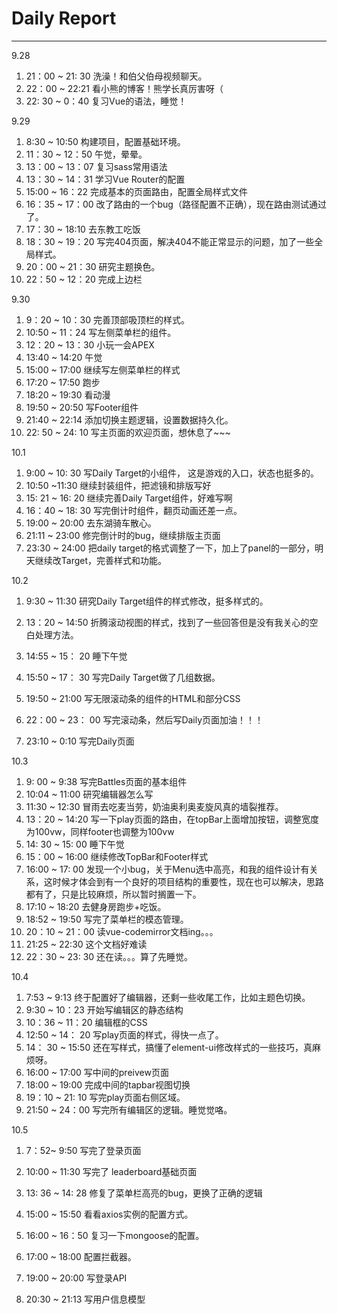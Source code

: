 # Daily Report

---

9.28

1. 21：00 ~ 21: 30 洗澡！和伯父伯母视频聊天。
2. 22：00 ~ 22:21 看小熊的博客！熊学长真厉害呀（
3. 22: 30 ~  0：40 复习Vue的语法，睡觉！

9.29

1. 8:30 ~ 10:50 构建项目，配置基础环境。
2. 11：30 ~ 12：50 午觉，晕晕。
3. 13：00 ~ 13：07 复习sass常用语法
4. 13：30 ~ 14：31  学习Vue Router的配置
5. 15:00 ~ 16：22  完成基本的页面路由，配置全局样式文件
6. 16：35 ~ 17：00 改了路由的一个bug（路径配置不正确），现在路由测试通过了。
7. 17：30 ~ 18:10 去东教工吃饭
8. 18：30 ~ 19：20  写完404页面，解决404不能正常显示的问题，加了一些全局样式。
9. 20：00 ~ 21：30 研究主题换色。
10. 22：50 ~ 12：20  完成上边栏

9.30

1. 9：20 ~ 10：30  完善顶部吸顶栏的样式。
2. 10:50 ~ 11：24   写左侧菜单栏的组件。
3. 12：20 ~ 13：30  小玩一会APEX
3. 13:40 ~ 14:20  午觉
3. 15:00  ~ 17:00  继续写左侧菜单栏的样式
3. 17:20 ~ 17:50  跑步
3. 18:20 ~ 19:30  看动漫
3. 19:50 ~ 20:50 写Footer组件
3. 21:40 ~ 22:14  添加切换主题逻辑，设置数据持久化。
3.  22: 50 ~ 24: 10 写主页面的欢迎页面，想休息了~~~

10.1

1. 9:00 ~ 10: 30 写Daily Target的小组件， 这是游戏的入口，状态也挺多的。
2. 10:50 ~11:30 继续封装组件，把滤镜和排版写好
3. 15: 21 ~ 16: 20  继续完善Daily Target组件，好难写啊
4. 16：40 ~  18: 30 写完倒计时组件，翻页动画还差一点。
5. 19:00 ~ 20:00 去东湖骑车散心。
6. 21:11 ~ 23:00  修完倒计时的bug，继续排版主页面
7. 23:30 ~ 24:00  把daily target的格式调整了一下，加上了panel的一部分，明天继续改Target，完善样式和功能。 

10.2 

1. 9:30 ~ 11:30 研究Daily Target组件的样式修改，挺多样式的。

2. 13：20 ~ 14:50 折腾滚动视图的样式，找到了一些回答但是没有我关心的空白处理方法。

3. 14:55 ~ 15： 20 睡下午觉

4. 15:50 ~ 17： 30 写完Daily Target做了几组数据。

5. 19:50 ~ 21:00 写无限滚动条的组件的HTML和部分CSS

6. 22：00 ~ 23： 00  写完滚动条，然后写Daily页面加油！！！

7. 23:10 ~ 0:10 写完Daily页面

   

10.3

1. 9: 00 ~ 9:38 写完Battles页面的基本组件
2. 10:04 ~ 11:00 研究编辑器怎么写
3. 11:30 ~ 12:30  冒雨去吃麦当劳，奶油奥利奥麦旋风真的墙裂推荐。
4.  13：20 ~ 14:20 写一下play页面的路由，在topBar上面增加按钮，调整宽度为100vw，同样footer也调整为100vw
5. 14: 30 ~ 15: 00 睡下午觉
6. 15：00 ~ 16:00 继续修改TopBar和Footer样式
7. 16:00 ~ 17: 00 发现一个小bug，关于Menu选中高亮，和我的组件设计有关系，这时候才体会到有一个良好的项目结构的重要性，现在也可以解决，思路都有了，只是比较麻烦，所以暂时搁置一下。
8. 17:10 ~ 18:20 去健身房跑步+吃饭。
9. 18:52 ~ 19:50 写完了菜单栏的模态管理。
10. 20：10 ~ 21：00 读vue-codemirror文档ing。。。
11. 21:25 ~ 22:30 这个文档好难读
12. 22：30 ~ 23: 30  还在读。。。算了先睡觉。

10.4 

1. 7:53 ~ 9:13 终于配置好了编辑器，还剩一些收尾工作，比如主题色切换。
2. 9:30 ~ 10：23  开始写编辑区的静态结构
3. 10：36  ~ 11：20 编辑框的CSS
4. 12:50 ~ 14： 20   写play页面的样式，得快一点了。
5. 14： 30 ~ 15:50 还在写样式，搞懂了element-ui修改样式的一些技巧，真麻烦呀。
6. 16:00 ~ 17:00 写中间的preivew页面
7. 18:00 ~ 19:00 完成中间的tapbar视图切换
8. 19：10  ~ 21: 10 写完play页面右侧区域。
9. 21:50 ~ 24：00 写完所有编辑区的逻辑。睡觉觉咯。

10.5

1. 7：52~ 9:50  写完了登录页面
2. 10:00 ~ 11:30 写完了 leaderboard基础页面
3. 13: 36 ~ 14: 28 修复了菜单栏高亮的bug，更换了正确的逻辑

4. 15:00 ~ 15:50 看看axios实例的配置方式。
5. 16:00 ~ 16：50 复习一下mongoose的配置。
6. 17:00 ~ 18:00  配置拦截器。
7. 19:00 ~ 20:00 写登录API
8. 20:30 ~ 21:13 写用户信息模型 
